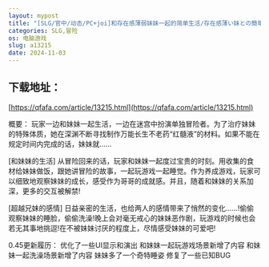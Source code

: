 ```yaml
---
layout: mypost
title: "[SLG/官中/动态/PC+joi]和存在感薄弱妹妹一起的简单生活/存在感薄い妹との簡単生活ver0.45[1.29G/移动/百度]"
categories: SLG,冒险
os: 电脑游戏
slug: a13215
date: 2024-11-03
---
```


## 下载地址：

[https://qfafa.com/article/13215.html](https://qfafa.com/article/13215.html)

概要：
玩家一边和妹妹一起生活，一边在迷宫中扮演单独冒险者。为了治疗妹妹的特殊体质，她在深渊不断寻找制作万能长生不老药“红髓液”的材料。如果不能在规定时间内完成的话，妹妹就……

\[和妹妹的生活\]
从冒险回来的话，玩家和妹妹一起度过宝贵的时刻。用收集的食材给妹妹做饭，跟她讲冒险的故事，一起玩游戏一起睡觉。作为养成游戏，玩家可以细致地观察妹妹的成长，感受作为哥哥的成就感。并且，随着和妹妹的关系加深，更多的交互被解禁!

\[超越兄妹的感情\]
日益亲密的生活，也给两人的感情带来了悄然的变化……!偷偷观察妹妹的睡脸，偷偷洗澡!晚上会对毫无戒心的妹妹恶作剧，玩游戏的时候也会若无其事地挑逗!在不被妹妹讨厌的程度上，尽情感受妹妹的可爱吧!

0.45更新履历：
优化了一些UI显示和演出
和妹妹一起玩游戏场景新增了内容
和妹妹一起洗澡场景新增了内容
妹妹多了一个奇特睡姿
修复了一些已知BUG
